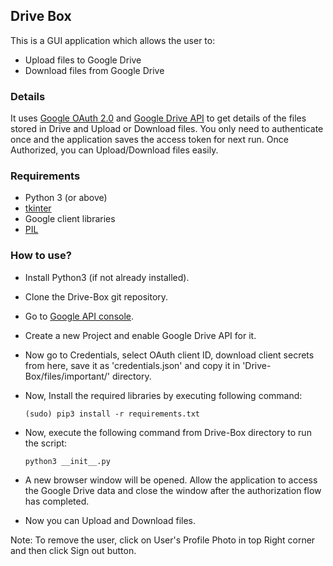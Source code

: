 ## Drive Box

This is a GUI application which allows the user to:

- Upload files to Google Drive
- Download files from Google Drive

### Details

It uses [Google OAuth 2.0](https://developers.google.com/identity/protocols/oauth2) and [Google Drive API](https://developers.google.com/drive) to get details of the files stored in Drive and Upload or Download files.
You only need to authenticate once and the application saves the access token for next run. Once Authorized, you can Upload/Download files easily.

### Requirements

- Python 3 (or above)
- [tkinter](https://docs.python.org/3/library/tk.html)
- Google client libraries
- [PIL](https://pypi.org/project/Pillow/)

### How to use?

- Install Python3 (if not already installed).
- Clone the Drive-Box git repository.
- Go to [Google API console](https://console.developers.google.com/apis).
- Create a new Project and enable Google Drive API for it.
- Now go to Credentials, select OAuth client ID, download client secrets from here, save it as 'credentials.json' and copy it in 'Drive-Box/files/important/' directory.

- Now, Install the required libraries by executing following command:

    `(sudo) pip3 install -r requirements.txt`

- Now, execute the following command from Drive-Box directory to run the script:

    `python3 __init__.py`

- A new browser window will be opened. Allow the application to access the Google Drive data and close the window after the authorization flow has completed.
- Now you can Upload and Download files.

Note: To remove the user, click on User's Profile Photo in top Right corner and then click Sign out button.
